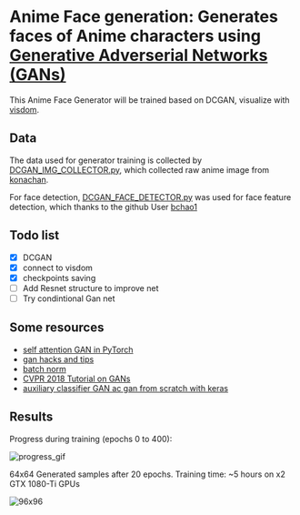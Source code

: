 # Anime Face generation: Generates faces of Anime characters using [Generative Adverserial Networks (GANs)](https://en.wikipedia.org/wiki/Generative_adversarial_network)


This Anime Face Generator will be trained based on DCGAN, visualize with [visdom](https://github.com/facebookresearch/visdom).

## Data
The data used for generator training is collected by [DCGAN_IMG_COLLECTOR.py](https://github.com/lipilian/NewProject_dontKnowNameYet/blob/master/DCGAN_IMG_COLLECTOR.py), which collected raw anime image from [konachan](https://konachan.net/).

For face detection, [DCGAN_FACE_DETECTOR.py](https://github.com/lipilian/NewProject_dontKnowNameYet/blob/master/DCGAN_FACE_DETECTOR.py) was used for face feature detection, which thanks to the github User [bchao1](https://github.com/bchao1/Anime-Face-Dataset/blob/master/src/scrape.py)


## Todo list

- [x] DCGAN
- [x] connect to visdom
- [x] checkpoints saving
- [ ] Add Resnet structure to improve net
- [ ] Try condintional Gan net
  
## Some resources

- [self attention GAN in PyTorch](https://github.com/heykeetae/Self-Attention-GAN)
- [gan hacks and tips](https://github.com/soumith/ganhacks)
- [batch norm](https://gist.github.com/shagunsodhani/4441216a298df0fe6ab0)
- [CVPR 2018 Tutorial on GANs](https://sites.google.com/view/cvpr2018tutorialongans/)
- [auxiliary classifier GAN ac gan from scratch with keras](https://machinelearningmastery.com/how-to-develop-an-auxiliary-classifier-gan-ac-gan-from-scratch-with-keras/)

## Results

Progress during training (epochs 0 to 400):

![progress_gif](assets/DCGAN.gif)

64x64 Generated samples after 20 epochs. Training time: ~5 hours on x2 GTX 1080-Ti GPUs


![96x96](assets/generated_sample_96x96(epoch45).png)



